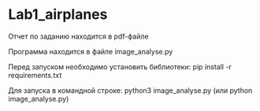 # Lab1_airplanes
Отчет по заданию находится в pdf-файле

Программа находится в файле image_analyse.py

Перед запуском необходимо установить библиотеки: pip install -r requirements.txt

Для запуска в командной строке: python3 image_analyse.py (или python image_analyse.py)
